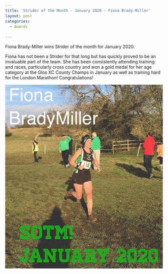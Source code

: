 ```yaml
---
title: 'Strider of the Month - January 2020 - Fiona Brady-Miller'
layout: post
categories:
  - Awards
  
---
```

Fiona Brady-Miller wins Strider of the month for January 2020.

Fiona has not been a Strider for that long but has quickly proved to be an invaluable part of the team. She has been consistently attending training and races, particularly cross country and won a gold medal for her age category at the Glos XC County Champs in January as well as training hard for the London Marathon! Congratulations!

![Strider of the month Fiona Brady-Miller](/images/2020/02/fiona-brady-miller.jpg "Cheltenham Ladies College Strider of the month January 2020 Fiona Brady miller")